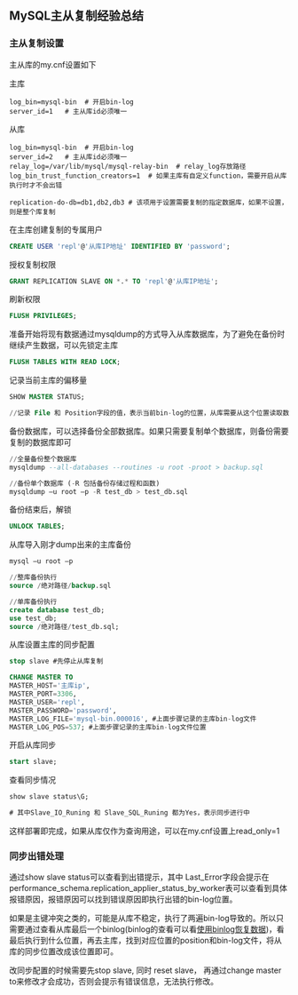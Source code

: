## MySQL主从复制经验总结

### 主从复制设置

主从库的my.cnf设置如下

主库
```shell
log_bin=mysql-bin  # 开启bin-log
server_id=1   # 主从库id必须唯一
```

从库
```shell
log_bin=mysql-bin  # 开启bin-log
server_id=2   # 主从库id必须唯一
relay_log=/var/lib/mysql/mysql-relay-bin  # relay_log存放路径
log_bin_trust_function_creators=1  # 如果主库有自定义function，需要开启从库执行时才不会出错

replication-do-db=db1,db2,db3 # 该项用于设置需要复制的指定数据库，如果不设置，则是整个库复制
```

在主库创建复制的专属用户
```sql
CREATE USER 'repl'@'从库IP地址' IDENTIFIED BY 'password';
```

授权复制权限
```sql
GRANT REPLICATION SLAVE ON *.* TO 'repl'@'从库IP地址';
```

刷新权限
```sql
FLUSH PRIVILEGES;
```

准备开始将现有数据通过mysqldump的方式导入从库数据库，为了避免在备份时继续产生数据，可以先锁定主库
```sql
FLUSH TABLES WITH READ LOCK;
```

记录当前主库的偏移量
```sql
SHOW MASTER STATUS;

//记录 File 和 Position字段的值，表示当前bin-log的位置，从库需要从这个位置读取数据复制
```

备份数据库，可以选择备份全部数据库。如果只需要复制单个数据库，则备份需要复制的数据库即可
```sql
//全量备份整个数据库
mysqldump --all-databases --routines -u root -proot > backup.sql

//备份单个数据库 (-R 包括备份存储过程和函数)
mysqldump –u root –p -R test_db > test_db.sql  
```

备份结束后，解锁
```sql
UNLOCK TABLES;
```


从库导入刚才dump出来的主库备份
```sql
mysql –u root –p

//整库备份执行
source /绝对路径/backup.sql

//单库备份执行
create database test_db;
use test_db;
source /绝对路径/test_db.sql;
```

从库设置主库的同步配置
```sql
stop slave #先停止从库复制

CHANGE MASTER TO
MASTER_HOST='主库ip',
MASTER_PORT=3306,
MASTER_USER='repl',
MASTER_PASSWORD='password',
MASTER_LOG_FILE='mysql-bin.000016', #上面步骤记录的主库bin-log文件
MASTER_LOG_POS=537; #上面步骤记录的主库bin-log文件位置
```

开启从库同步
```sql
start slave;
```


查看同步情况
```sql
show slave status\G;

# 其中Slave_IO_Runing 和 Slave_SQL_Runing 都为Yes，表示同步进行中
```

这样部署即完成，如果从库仅作为查询用途，可以在my.cnf设置上read_only=1

### 同步出错处理

通过show slave status可以查看到出错提示，其中 Last_Error字段会提示在performance_schema.replication_applier_status_by_worker表可以查看到具体报错原因，报错原因可以找到错误原因即执行出错的bin-log位置。

如果是主键冲突之类的，可能是从库不稳定，执行了两遍bin-log导致的。所以只需要通过查看从库最后一个binlog(binlog的查看可以看[使用binlog恢复数据](https://github.com/quansitech/coding-exp/blob/main/mysql/binlog_recover/binlog_recover.md))，看最后执行到什么位置，再去主库，找到对应位置的position和bin-log文件，将从库的同步位置改成该位置即可。

改同步配置的时候需要先stop slave, 同时 reset slave， 再通过change master to来修改才会成功，否则会提示有错误信息，无法执行修改。